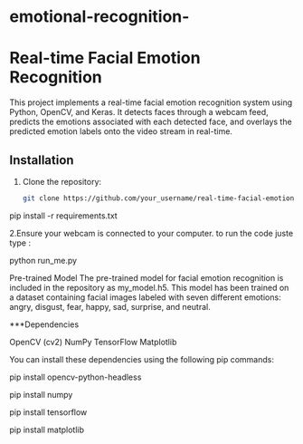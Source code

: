 # emotional-recognition-
# Real-time Facial Emotion Recognition

This project implements a real-time facial emotion recognition system using Python, OpenCV, and Keras. It detects faces through a webcam feed, predicts the emotions associated with each detected face, and overlays the predicted emotion labels onto the video stream in real-time.

## Installation

1. Clone the repository:
   ```bash
   git clone https://github.com/your_username/real-time-facial-emotion-recognition.git

pip install -r requirements.txt





2.Ensure your webcam is connected to your computer.
to run the code juste type :

python run_me.py



Pre-trained Model
The pre-trained model for facial emotion recognition is included in the repository as my_model.h5. This model has been trained on a dataset containing facial images labeled with seven different emotions: angry, disgust, fear, happy, sad, surprise, and neutral.

***Dependencies



OpenCV (cv2)
NumPy
TensorFlow
Matplotlib


You can install these dependencies using the following pip commands:



pip install opencv-python-headless

pip install numpy


pip install tensorflow

pip install matplotlib








